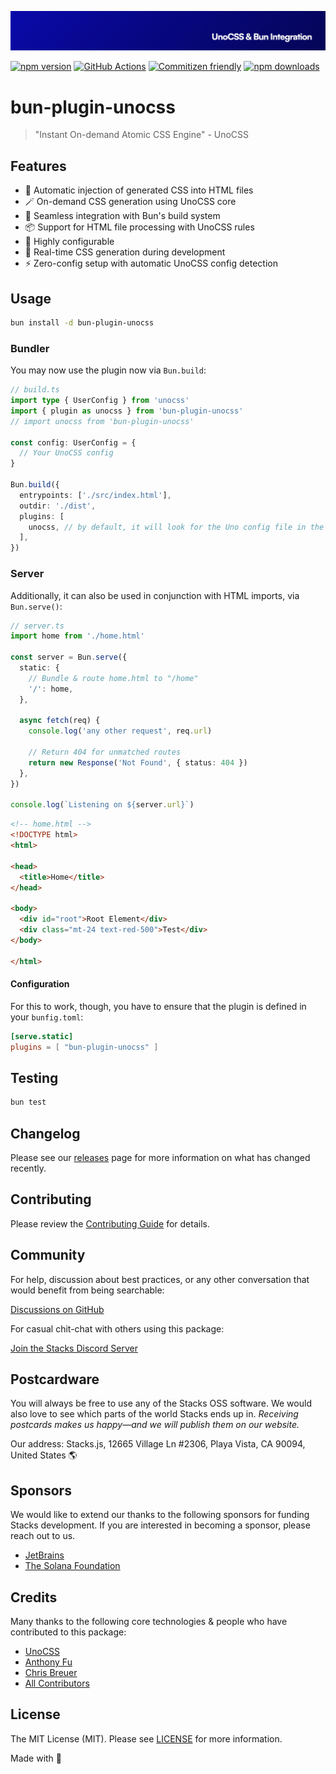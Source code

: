 ![Social Card of Bun Plugin unocss](https://github.com/stacksjs/bun-plugin-unocss/blob/main/.github/art/cover.jpg)

[![npm version][npm-version-src]][npm-version-href]
[![GitHub Actions][github-actions-src]][github-actions-href]
[![Commitizen friendly](https://img.shields.io/badge/commitizen-friendly-brightgreen.svg)](http://commitizen.github.io/cz-cli/)
[![npm downloads][npm-downloads-src]][npm-downloads-href]
<!-- [![Codecov][codecov-src]][codecov-href] -->

# bun-plugin-unocss

> "Instant On-demand Atomic CSS Engine" - UnoCSS

## Features

- 💉 Automatic injection of generated CSS into HTML files
- 🪄 On-demand CSS generation using UnoCSS core
- 🚀 Seamless integration with Bun's build system
- 📦 Support for HTML file processing with UnoCSS rules
- 🎨 Highly configurable
- 🔄 Real-time CSS generation during development
- ⚡ Zero-config setup with automatic UnoCSS config detection

## Usage

```bash
bun install -d bun-plugin-unocss
```

### Bundler

You may now use the plugin now via `Bun.build`:

```ts
// build.ts
import type { UserConfig } from 'unocss'
import { plugin as unocss } from 'bun-plugin-unocss'
// import unocss from 'bun-plugin-unocss'

const config: UserConfig = {
  // Your UnoCSS config
}

Bun.build({
  entrypoints: ['./src/index.html'],
  outdir: './dist',
  plugins: [
    unocss, // by default, it will look for the Uno config file in the project root
  ],
})
```

### Server

Additionally, it can also be used in conjunction with HTML imports, via `Bun.serve()`:

```ts
// server.ts
import home from './home.html'

const server = Bun.serve({
  static: {
    // Bundle & route home.html to "/home"
    '/': home,
  },

  async fetch(req) {
    console.log('any other request', req.url)

    // Return 404 for unmatched routes
    return new Response('Not Found', { status: 404 })
  },
})

console.log(`Listening on ${server.url}`)
```

```html
<!-- home.html -->
<!DOCTYPE html>
<html>

<head>
  <title>Home</title>
</head>

<body>
  <div id="root">Root Element</div>
  <div class="mt-24 text-red-500">Test</div>
</body>

</html>
```

#### Configuration

For this to work, though, you have to ensure that the plugin is defined in your `bunfig.toml`:

```toml
[serve.static]
plugins = [ "bun-plugin-unocss" ]
```

## Testing

```bash
bun test
```

## Changelog

Please see our [releases](https://github.com/stacksjs/bun-plugin-unocss/releases) page for more information on what has changed recently.

## Contributing

Please review the [Contributing Guide](https://github.com/stacksjs/contributing) for details.

## Community

For help, discussion about best practices, or any other conversation that would benefit from being searchable:

[Discussions on GitHub](https://github.com/stacksjs/stacks/discussions)

For casual chit-chat with others using this package:

[Join the Stacks Discord Server](https://discord.gg/stacksjs)

## Postcardware

You will always be free to use any of the Stacks OSS software. We would also love to see which parts of the world Stacks ends up in. _Receiving postcards makes us happy—and we will publish them on our website._

Our address: Stacks.js, 12665 Village Ln #2306, Playa Vista, CA 90094, United States 🌎

## Sponsors

We would like to extend our thanks to the following sponsors for funding Stacks development. If you are interested in becoming a sponsor, please reach out to us.

- [JetBrains](https://www.jetbrains.com/)
- [The Solana Foundation](https://solana.com/)

## Credits

Many thanks to the following core technologies & people who have contributed to this package:

- [UnoCSS](https://unocss.dev)
- [Anthony Fu](https://github.com/antfu)
- [Chris Breuer](https://github.com/chrisbbreuer)
- [All Contributors](../../contributors)

## License

The MIT License (MIT). Please see [LICENSE](https://github.com/stacksjs/bun-plugin-unocss/tree/main/LICENSE.md) for more information.

Made with 💙

<!-- Badges -->
[npm-version-src]: <https://img.shields.io/npm/v/bun-plugin-unocss?style=flat-square>
[npm-version-href]: <https://npmjs.com/package/bun-plugin-unocss>
[npm-downloads-src]: <https://img.shields.io/npm/dm/bun-plugin-unocss?style=flat-square>
[npm-downloads-href]: <https://npmjs.com/package/bun-plugin-unocss>
[github-actions-src]: <https://img.shields.io/github/actions/workflow/status/stacksjs/bun-plugin-unocss/ci.yml?style=flat-square&branch=main>
[github-actions-href]: <https://github.com/stacksjs/bun-plugin-unocss/actions?query=workflow%3Aci>

<!-- [codecov-src]: https://img.shields.io/codecov/c/gh/stacksjs/bun-plugin-unocss/main?style=flat-square
[codecov-href]: https://codecov.io/gh/stacksjs/bun-plugin-unocss -->
